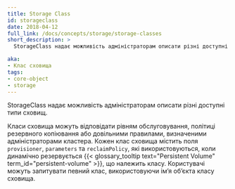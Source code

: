 ```yaml
---
title: Storage Class
id: storageclass
date: 2018-04-12
full_link: /docs/concepts/storage/storage-classes
short_description: >
  StorageClass надає можливість адміністраторам описати різні доступні типи сховищ.

aka:
- Клас сховища
tags:
- core-object
- storage
---
```


StorageClass надає можливість адміністраторам описати різні доступні типи сховищ.

<!--more-->

Класи сховища можуть відповідати рівням обслуговування, політиці резервного копіювання або довільними правилами, визначеними адміністраторами кластера. Кожен клас сховища містить поля `provisioner`, `parameters` та `reclaimPolicy`, які використовуються, коли динамічно резервується {{< glossary_tooltip text="Persistent Volume" term_id="persistent-volume" >}}, що належить класу. Користувачі можуть запитувати певний клас, використовуючи імʼя обʼєкта класу сховища.
